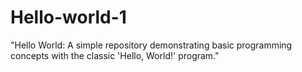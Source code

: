 # Hello-world-1
 "Hello World: A simple repository demonstrating basic programming concepts with the classic 'Hello, World!' program."
